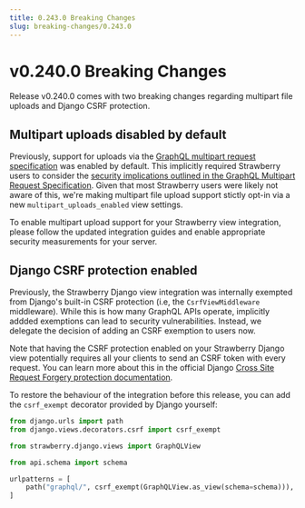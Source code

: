```yaml
---
title: 0.243.0 Breaking Changes
slug: breaking-changes/0.243.0
---
```


# v0.240.0 Breaking Changes

Release v0.240.0 comes with two breaking changes regarding multipart file uploads and Django CSRF protection.

## Multipart uploads disabled by default

Previously, support for uploads via the [GraphQL multipart request specification](https://github.com/jaydenseric/graphql-multipart-request-spec) was enabled by default.
This implicitly required Strawberry users to consider the [security implications outlined in the GraphQL Multipart Request Specification](https://github.com/jaydenseric/graphql-multipart-request-spec/blob/master/readme.md#security).
Given that most Strawberry users were likely not aware of this, we're making multipart file upload support stictly opt-in via a new `multipart_uploads_enabled` view settings.

To enable multipart upload support for your Strawberry view integration, please follow the updated integration guides and enable appropriate security measurements for your server.

## Django CSRF protection enabled

Previously, the Strawberry Django view integration was internally exempted from Django's built-in CSRF protection (i.e, the `CsrfViewMiddleware` middleware).
While this is how many GraphQL APIs operate, implicitly addded exemptions can lead to security vulnerabilities.
Instead, we delegate the decision of adding an CSRF exemption to users now.

Note that having the CSRF protection enabled on your Strawberry Django view potentially requires all your clients to send an CSRF token with every request.
You can learn more about this in the official Django [Cross Site Request Forgery protection documentation](https://docs.djangoproject.com/en/dev/ref/csrf/).

To restore the behaviour of the integration before this release, you can add the `csrf_exempt` decorator provided by Django yourself:

```python
from django.urls import path
from django.views.decorators.csrf import csrf_exempt

from strawberry.django.views import GraphQLView

from api.schema import schema

urlpatterns = [
    path("graphql/", csrf_exempt(GraphQLView.as_view(schema=schema))),
]
```
